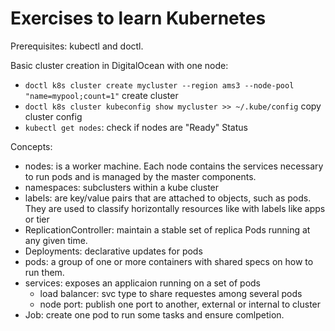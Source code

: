 # Exercises to learn Kubernetes

Prerequisites: kubectl and doctl.

Basic cluster creation in DigitalOcean with one node:
* `doctl k8s cluster create mycluster --region ams3 --node-pool "name=mypool;count=1"` create cluster
* `doctl k8s cluster kubeconfig show mycluster >> ~/.kube/config` copy cluster config
* `kubectl get nodes`: check if nodes are "Ready" Status

Concepts:
* nodes: is a worker machine. Each node contains the services necessary to run pods and is managed 
  by the master components.
* namespaces: subclusters within a kube cluster
* labels: are key/value pairs that are attached to objects, such as pods.
  They are used to classify horizontally resources like with labels like apps or tier
* ReplicationController: maintain a stable set of replica Pods running at any given time.
* Deployments: declarative updates for pods
* pods: a group of one or more containers with shared specs on how to run them.
* services: exposes an applicaion running on a set of pods
  * load balancer: svc type to share requestes among several pods
  * node port: publish one port to another, external or internal to cluster
* Job: create one pod to run some tasks and ensure comlpetion.

  